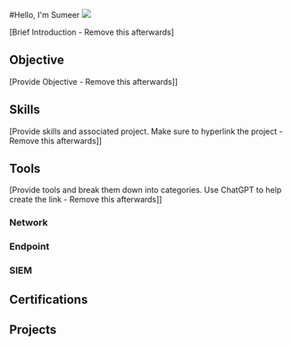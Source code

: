 #Hello, I'm Sumeer
<a href="https://linkedin.com/in/sumeersharma"><img src="https://img.shields.io/badge/-LinkedIn-0072b1?&style=for-the-badge&logo=linkedin&logoColor=white" /></a>

[Brief Introduction - Remove this afterwards]



## Objective
[Provide Objective - Remove this afterwards]]


## Skills
[Provide skills and associated project. Make sure to hyperlink the project - Remove this afterwards]]


## Tools
[Provide tools and break them down into categories. Use ChatGPT to help create the link - Remove this afterwards]]

### Network


### Endpoint


### SIEM


## Certifications


## Projects
